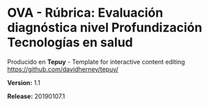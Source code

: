 # OVA - Rúbrica: Evaluación diagnóstica nivel Profundización Tecnologías en salud

Producido en **Tepuy** - Template for interactive content editing
https://github.com/davidherney/tepuy/

**Version:** 1.1

**Release:** 20190107.1
